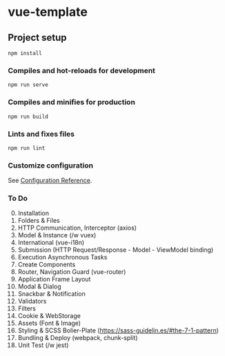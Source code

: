 # vue-template

## Project setup

```
npm install
```

### Compiles and hot-reloads for development

```
npm run serve
```

### Compiles and minifies for production

```
npm run build
```

### Lints and fixes files

```
npm run lint
```

### Customize configuration

See [Configuration Reference](https://cli.vuejs.org/config/).

### To Do

0. Installation
1. Folders & Files
1. HTTP Communication, Interceptor (axios)
1. Model & Instance (/w vuex)
1. International (vue-i18n)
1. Submission (HTTP Request/Response - Model - ViewModel binding)
1. Execution Asynchronous Tasks
1. Create Components
1. Router, Navigation Guard (vue-router)
1. Application Frame Layout
1. Modal & Dialog
1. Snackbar & Notification
1. Validators
1. Filters
1. Cookie & WebStorage
1. Assets (Font & Image)
1. Styling & SCSS Bolier-Plate (https://sass-guidelin.es/#the-7-1-pattern)
1. Bundling & Deploy (webpack, chunk-split)
1. Unit Test (/w jest)
